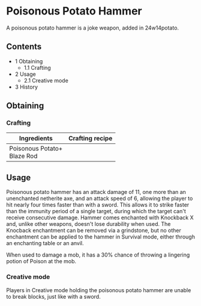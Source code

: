 # Poisonous Potato Hammer
A poisonous potato hammer is a joke weapon, added in 24w14potato. 

## Contents
- 1 Obtaining
	- 1.1 Crafting
- 2 Usage
	- 2.1 Creative mode
- 3 History

## Obtaining
### Crafting
| Ingredients                     | Crafting recipe |
|---------------------------------|-----------------|
| Poisonous Potato+<br/>Blaze Rod |                 |

## Usage
Poisonous potato hammer has an attack damage of 11, one more than an unenchanted netherite axe, and an attack speed of 6, allowing the player to hit nearly four times faster than with a sword. This allows it to strike faster than the immunity period of a single target, during which the target can't receive consecutive damage. Hammer comes enchanted with Knockback X and, unlike other weapons, doesn't lose durability when used. The Knocback enchantment can be removed via a grindstone, but no other enchantment can be applied to the hammer in Survival mode, either through an enchanting table or an anvil.

When used to damage a mob, it has a 30% chance of throwing a lingering potion of Poison at the mob.

### Creative mode
Players in Creative mode holding the poisonous potato hammer are unable to break blocks, just like with a sword.


